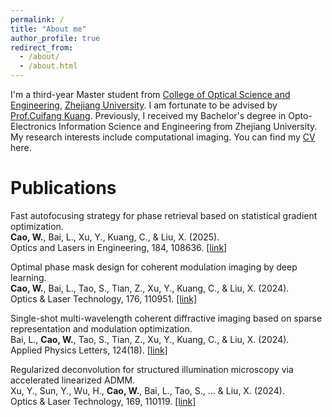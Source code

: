 ```yaml
---
permalink: /
title: "About me"
author_profile: true
redirect_from: 
  - /about/
  - /about.html
---
```


I'm a third-year Master student from [College of Optical Science and Engineering](http://opt.zju.edu.cn/), [Zhejiang University](https://www.zju.edu.cn/). I am fortunate to be advised by [Prof.Cuifang Kuang](https://person.zju.edu.cn/cfkuang). Previously, I received my Bachelor's degree in Opto-Electronics Information Science and Engineering from Zhejiang University. My research interests include computational imaging.
You can find my [CV](../assets/Curriculum_Vitae.pdf) here.


Publications
======
Fast autofocusing strategy for phase retrieval based on statistical gradient optimization. \
**Cao, W.**, Bai, L., Xu, Y., Kuang, C., & Liu, X. (2025).\
Optics and Lasers in Engineering, 184, 108636. [[link]](https://www.sciencedirect.com/science/article/abs/pii/S0143816624006146)

Optimal phase mask design for coherent modulation imaging by deep learning. \
**Cao, W.**, Bai, L., Tao, S., Tian, Z., Xu, Y., Kuang, C., & Liu, X. (2024). \
Optics & Laser Technology, 176, 110951. [[link]](https://www.sciencedirect.com/science/article/abs/pii/S0030399224004092)

 Single-shot multi-wavelength coherent diffractive imaging based on sparse representation and modulation optimization.\
 Bai, L., **Cao, W.**, Tao, S., Tian, Z., Xu, Y., Kuang, C., & Liu, X. (2024).\
 Applied Physics Letters, 124(18). [[link]](https://pubs.aip.org/aip/apl/article-abstract/124/18/181112/3289147/Single-shot-multi-wavelength-coherent-diffractive?redirectedFrom=fulltext)

Regularized deconvolution for structured illumination microscopy via accelerated linearized ADMM. \
Xu, Y., Sun, Y., Wu, H., **Cao, W.**, Bai, L., Tao, S., ... & Liu, X. (2024).\
Optics & Laser Technology, 169, 110119. [[link]](https://www.sciencedirect.com/science/article/abs/pii/S0030399223010125)







